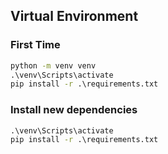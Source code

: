 ## Virtual Environment

### First Time

```cmd
python -m venv venv
.\venv\Scripts\activate
pip install -r .\requirements.txt
```

### Install new dependencies

```cmd
.\venv\Scripts\activate
pip install -r .\requirements.txt
```
